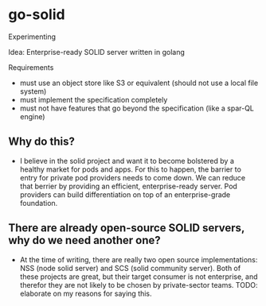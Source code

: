 # go-solid
Experimenting

Idea: Enterprise-ready SOLID server written in golang

Requirements
- must use an object store like S3 or equivalent (should not use a local file system)
- must implement the specification completely
- must not have features that go beyond the specification (like a spar-QL engine)

## Why do this?
- I believe in the solid project and want it to become bolstered by a healthy market for pods and apps. For this to happen, the barrier to entry for private pod providers needs to come down. We can reduce that berrier by providing an efficient, enterprise-ready server. Pod providers can build differentiation on top of an enterprise-grade foundation.

## There are already open-source SOLID servers, why do we need another one?
- At the time of writing, there are really two open source implementations: NSS (node solid server) and SCS (solid community server). Both of these projects are great, but their target consumer is not enterprise, and therefor they are not likely to be chosen by private-sector teams. TODO: elaborate on my reasons for saying this.
